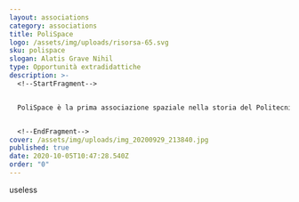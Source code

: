 ```yaml
---
layout: associations
category: associations
title: PoliSpace
logo: /assets/img/uploads/risorsa-65.svg
sku: polispace
slogan: Alatis Grave Nihil
type: Opportunità extradidattiche
description: >-
  <!--StartFragment-->


  PoliSpace è la prima associazione spaziale nella storia del Politecnico di Milano. Scopo principale di PoliSpace è di fornire agli studenti la possibilità di lavorare su progetti pratici relativi allo spazio, aumentando e rifinendo le proprie abilità e di far sì che possano costruire la propria rete di conoscenze nel settore spaziale, attraverso seminari e visite in aziende.


  <!--EndFragment-->
cover: /assets/img/uploads/img_20200929_213840.jpg
published: true
date: 2020-10-05T10:47:28.540Z
order: "0"
---
```

useless